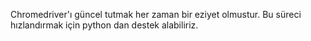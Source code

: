 Chromedriver'ı güncel tutmak her zaman bir eziyet olmustur. Bu süreci hızlandırmak için python dan destek alabiliriz. 

